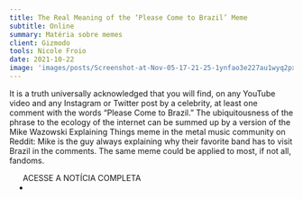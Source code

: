 ```yaml
---
title: The Real Meaning of the ‘Please Come to Brazil’ Meme
subtitle: Online
summary: Matéria sobre memes
client: Gizmodo
tools: Nicole Froio
date: 2021-10-22
image: 'images/posts/Screenshot-at-Nov-05-17-21-25-1ynfao3e227au1wyq2pxd6dlyxa7updau7csa5hzshus.png'
---
```


It is a truth universally acknowledged that you will find, on any YouTube video and any Instagram or Twitter post by a celebrity, at least one comment with the words “Please Come to Brazil.” The ubiquitousness of the phrase to the ecology of the internet can be summed up by a version of the Mike Wazowski Explaining Things meme in the metal music community on Reddit: Mike is the guy always explaining why their favorite band has to visit Brazil in the comments. The same meme could be applied to most, if not all, fandoms.

<div class="post__share"><ul class="share__list list-reset">ACESSE A NOTÍCIA COMPLETA<li class="share__item" style="margin-left: 10px"><a class="share__link share__facebook" style="background: #fa5657" href="https://gizmodo.com/the-real-meaning-of-the-come-to-brazil-meme-1847909973 
onclick=window.open(this.href, 'pop-up', 'left=20,top=20,width=500,height=500,toolbar=1,resizable=0'); return false;" title="Link" rel="nofollow"><i class="fa-solid fa-link"></i></a></li></ul></div>
<!-- <div class="gallery-box"><div class="gallery"><img src="/clipping/images/example-1.jpg" loading="lazy" alt="Project"><img src="/clipping/images/example-2.jpg" loading="lazy" alt="Project"></div><em>Gallery / <a href="https://www.freepik.com/" target="_blank">Freepic</a></em></div> -->